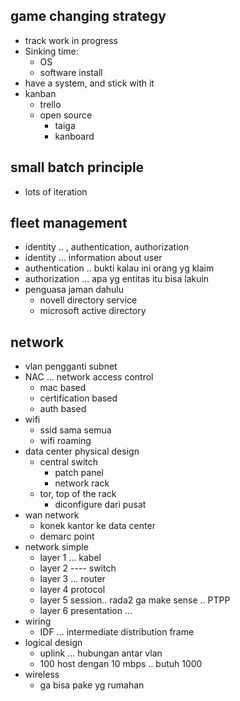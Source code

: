 ## game changing strategy
- track work in progress
- Sinking time:
    - OS
    - software install
- have a system, and stick with it
- kanban
    - trello
    - open source
        - taiga
        - kanboard

## small batch principle
- lots of iteration

## fleet management
- identity .. , authentication, authorization
- identity ... information about user
- authentication .. bukti kalau ini orang yg klaim
- authorization ... apa yg entitas itu bisa lakuin
- penguasa jaman dahulu
    - novell directory service
    - microsoft active directory


## network
- vlan pengganti subnet
- NAC ... network access control
    - mac based
    - certification based
    - auth based
- wifi
    - ssid sama semua
    - wifi roaming
- data center physical design
    - central switch
        - patch panel
        - network rack
    - tor, top of the rack
        - diconfigure dari pusat
- wan network
    - konek kantor ke data center
    - demarc point
- network simple
    - layer 1 ... kabel
    - layer 2 ---- switch
    - layer 3 ... router
    - layer 4 protocol
    - layer 5 session.. rada2 ga make sense .. PTPP 
    - layer 6 presentation ...
- wiring
    - IDF ... intermediate distribution frame
- logical design
    - uplink ... hubungan antar vlan
    - 100 host dengan 10 mbps .. butuh 1000
- wireless
    - ga bisa pake yg rumahan